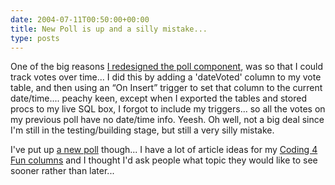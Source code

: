 ```yaml
---
date: 2004-07-11T00:50:00+00:00
title: New Poll is up and a silly mistake...
type: posts
---
```

One of the big reasons [I redesigned the poll component](http://weblogs.asp.net/duncanma/archive/2004/06/15/156543.aspx), was so that I could track votes over time... I did this by adding a 'dateVoted' column to my vote table, and then using an “On Insert” trigger to set that column to the current date/time.... peachy keen, except when I exported the tables and stored procs to my live SQL box, I forgot to include my triggers... so all the votes on my previous poll have no date/time info. Yeesh. Oh well, not a big deal since I'm still in the testing/building stage, but still a very silly mistake.

I've put up [a new poll](http://www.duncanmackenzie.net) though... I have a lot of article ideas for my [Coding 4 Fun columns](http://msdn.microsoft.com/vbasic/using/columns/code4fun/default.aspx) and I thought I'd ask people what topic they would like to see sooner rather than later...

